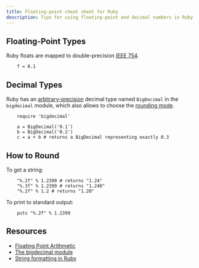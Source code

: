 ```yaml
--- 
title: Floating-point cheat sheet for Ruby
description: Tips for using floating-point and decimal numbers in Ruby
--- 
```


Floating-Point Types
--------
Ruby floats are mapped to double-precision [IEEE 754](/formats/fp/).

		f = 0.1 

Decimal Types
-------------
Ruby has an [arbitrary-precision](/formats/exact/) decimal type named <code>BigDecimal</code> in the <code>bigdecimal</code> module, which also allows to choose the [rounding mode](/errors/rounding/).

		require 'bigdecimal'

		a = BigDecimal('0.1')
		b = BigDecimal('0.2')
		c = a + b # returns a BigDecimal representing exactly 0.3

How to Round
------------
To get a string:

		"%.2f" % 1.2399 # returns "1.24"
		"%.3f" % 1.2399 # returns "1.240"
		"%.2f" % 1.2 # returns "1.20"
		
To print to standard output:

		puts "%.2f" % 1.2399
		
Resources 
---------
* [Floating Point Arithmetic](http://www.ruby-doc.org/core-2.1.2/Float.html)
* [The bigdecimal module](http://www.ruby-doc.org/stdlib-2.1.2/libdoc/bigdecimal/rdoc/index.html)
* [String formatting in Ruby](http://www.ruby-doc.org/core-2.1.2/String.html)
